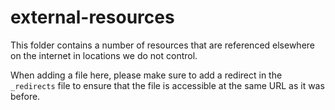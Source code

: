 # external-resources

This folder contains a number of resources that are referenced elsewhere on the
internet in locations we do not control.

When adding a file here, please make sure to add a redirect in the `_redirects`
file to ensure that the file is accessible at the same URL as it was before.
